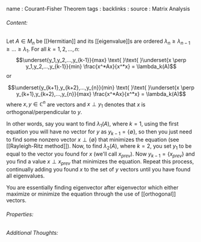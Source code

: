 name : Courant-Fisher Theorem
tags : 
backlinks : 
source : Matrix Analysis

###### Content:
Let $A \in M_n$ be [[Hermitian]] and its [[eigenvalue]]s are ordered $\lambda_n \geq \lambda_{n-1}\geq ... \geq \lambda_1$. For all $k = 1,2,...,n$:
$$\underset{y_1,y_2,...,y_{k-1}}{max} \text{ }\text{ }\underset{x \perp y_1,y_2,...,y_{k-1}}{min} \frac{x^*Ax}{x^*x} = \lambda_k(A)$$ or

$$\underset{y_{k+1},y_{k+2},...,y_{n}}{min} \text{ }\text{ }\underset{x \perp y_{k+1},y_{k+2},...,y_{n}}{max} \frac{x^*Ax}{x^*x} = \lambda_k(A)$$
where $x,y \in \mathbb{C}^n$ are vectors and $x \perp y_1$ denotes that $x$ is orthogonal/perpendicular to $y$.

In other words, say you want to find $\lambda_1(A)$, where $k=1$, using the first equation you will have no vector for $y$ as $y_{k-1} = \{\emptyset\}$, so then you just need to find some nonzero vector $x \perp \{\emptyset\}$ that minimizes the equation (see [[Rayleigh-Ritz  method]]). Now, to find $\lambda_2(A)$, where $k=2$, you set $y_1$ to be equal to the vector you found for $x$ (we'll call $x_{prev}$). Now $y_{k-1} = \{x_{prev}\}$ and you find a value $x \perp x_{prev}$ that minimizes the equation. Repeat this process, continually adding you found $x$ to the set of $y$ vectors until you have found all eigenvalues.

You are essentially finding eigenvector after eigenvector which either maximize or minimize the equation through the use of [[orthogonal]] vectors.

###### Properties:


###### Additional Thoughts:
